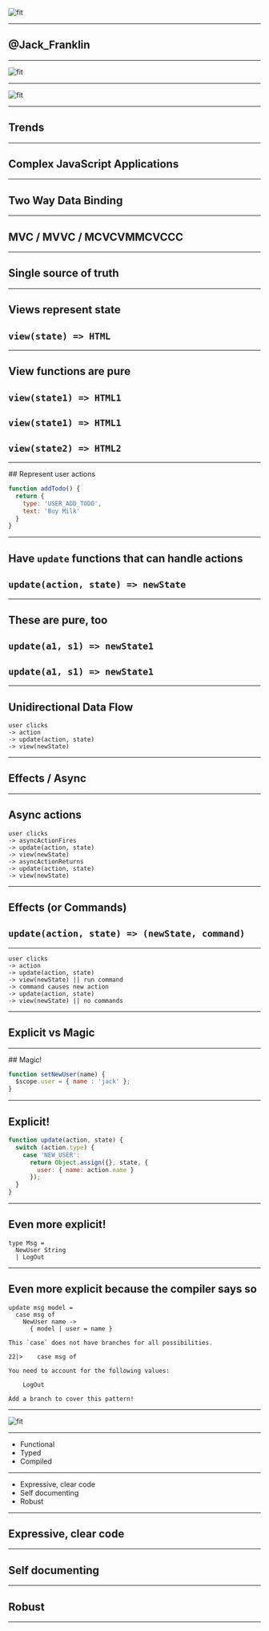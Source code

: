 ![fit](elm_logo.png)

---

## @Jack_Franklin

---

![fit](pusher_cloud.png)

---

![fit](elm_logo.png)

---

## Trends

---

## Complex JavaScript Applications

---

## Two Way Data Binding

---

## MVC / MVVC / MCVCVMMCVCCC

---

## Single source of truth

---

## Views represent state

## `view(state) => HTML`

---

## View functions are pure
## `view(state1) => HTML1`
## `view(state1) => HTML1`
## `view(state2) => HTML2`

---

## Represent user actions

```js
function addTodo() {
  return {
    type: 'USER_ADD_TODO',
    text: 'Buy Milk'
  }
}
```

---

## Have `update` functions that can handle actions

## `update(action, state) => newState`

---

## These are pure, too
## `update(a1, s1) => newState1`
## `update(a1, s1) => newState1`

---

## Unidirectional Data Flow

```
user clicks
-> action
-> update(action, state)
-> view(newState)
```

---

## Effects / Async

---

## Async actions

```
user clicks
-> asyncActionFires
-> update(action, state)
-> view(newState)
-> asyncActionReturns
-> update(action, state)
-> view(newState)
```

---

## Effects (or Commands)

## `update(action, state) => (newState, command)`

---

```
user clicks
-> action
-> update(action, state)
-> view(newState) || run command
-> command causes new action
-> update(action, state)
-> view(newState) || no commands
```

---

## Explicit vs Magic

---

## Magic!

```js
function setNewUser(name) {
  $scope.user = { name : 'jack' };
}
```
---

## Explicit!

```js
function update(action, state) {
  switch (action.type) {
    case 'NEW_USER':
      return Object.assign({}, state, {
        user: { name: action.name }
      });
  }
}
```

---

## Even more explicit!

```
type Msg =
  NewUser String
  | LogOut
```

---

## Even more explicit because the compiler says so

```
update msg model =
  case msg of
    NewUser name ->
      { model | user = name }
```

```
This `case` does not have branches for all possibilities.

22|>    case msg of

You need to account for the following values:

    LogOut

Add a branch to cover this pattern!
```

---

![fit](elm_logo.png)

---

* Functional
* Typed
* Compiled

---

* Expressive, clear code
* Self documenting
* Robust

---

## Expressive, clear code

---

## Self documenting

---

## Robust

---



